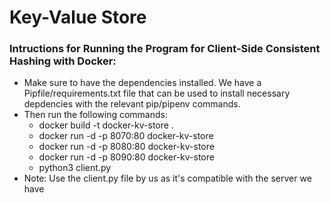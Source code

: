 # Key-Value Store

### Intructions for Running the Program for Client-Side Consistent Hashing with Docker:

- Make sure to have the dependencies installed. We have a Pipfile/requirements.txt file that can be used to install necessary depdencies with the relevant pip/pipenv commands.
- Then run the following commands:
  - docker build -t docker-kv-store .
  - docker run -d -p 8070:80 docker-kv-store
  - docker run -d -p 8080:80 docker-kv-store
  - docker run -d -p 8090:80 docker-kv-store
  - python3 client.py
- Note: Use the client.py file by us as it's compatible with the server we have
